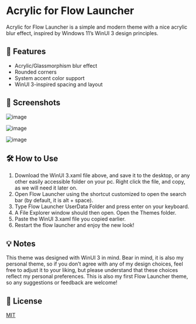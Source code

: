 # Acrylic for Flow Launcher

Acrylic for Flow Launcher is a simple and modern theme with a nice acrylic blur effect, inspired by Windows 11’s WinUI 3 design principles.

## 🌟 Features

- Acrylic/Glassmorphism blur effect
- Rounded corners
- System accent color support
- WinUI 3-inspired spacing and layout



## 📸 Screenshots
![image](https://github.com/user-attachments/assets/11ec3d2e-76a8-454d-9920-30ded432a45b)


![image](https://github.com/user-attachments/assets/172b0b70-c071-4737-bfdd-30cac7b3d336)

![image](https://github.com/user-attachments/assets/1b05b2dd-ae35-43fd-b910-26a8b4bd4b92)



## 🛠 How to Use

1. Download the WinUI 3.xaml file above, and save it to the desktop, or any other easily accessible folder on your pc. Right click the file, and copy, as we will need it later on.
2. Open Flow Launcher using the shortcut customized to open the search bar (by default, it is alt + space).
3. Type Flow Launcher UserData Folder and press enter on your keyboard.
4. A File Explorer window should then open. Open the Themes folder.
5. Paste the WinUI 3.xaml file you copied earlier.
6. Restart the flow launcher and enjoy the new look!

## 💡 Notes

This theme was designed with WinUI 3 in mind. Bear in mind, it is also my personal theme, so if you don’t agree with any of my design choices, feel free to adjust it to your liking, but please understand that these choices reflect my personal preferences. This is also my first Flow Launcher theme, so any suggestions or feedback are welcome!

## 📄 License

[MIT](LICENSE)
